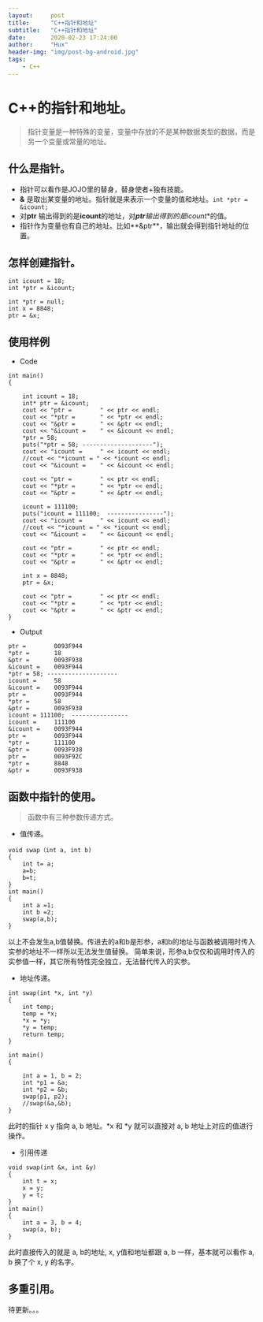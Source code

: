 ```yaml
---
layout:     post
title:      "C++指针和地址"
subtitle:   "C++指针和地址"
date:       2020-02-23 17:24:00
author:     "Hux"
header-img: "img/post-bg-android.jpg"
tags:
    - C++
---
```


# C++的指针和地址。
> 指针变量是一种特殊的变量，变量中存放的不是某种数据类型的数据，而是另一个变量或常量的地址。

## 什么是指针。

- 指针可以看作是JOJO里的替身，替身使者+独有技能。
- **&** 是取出某变量的地址。指针就是来表示一个变量的值和地址。```int *ptr = &icount;```
- 对**ptr** 输出得到的是**icount**的地址，对***ptr**输出得到的是**icount**的值。
- 指针作为变量也有自己的地址。比如**&ptr**，输出就会得到指针地址的位置。

## 怎样创建指针。
```
int icount = 18;
int *ptr = &icount;

int *ptr = null;
int x = 8848;
ptr = &x;
```

## 使用样例
- Code
```
int main()
{

	int icount = 18;
	int* ptr = &icount;
	cout << "ptr =        " << ptr << endl;
	cout << "*ptr =       " << *ptr << endl;
	cout << "&ptr =       " << &ptr << endl;
	cout << "&icount =    " << &icount << endl;
	*ptr = 58;
	puts("*ptr = 58; --------------------");
	cout << "icount =     " << icount << endl;
	//cout << "*icount = " << *icount << endl;
	cout << "&icount =    " << &icount << endl;

	cout << "ptr =        " << ptr << endl;
	cout << "*ptr =       " << *ptr << endl;
	cout << "&ptr =       " << &ptr << endl;

	icount = 111100;
	puts("icount = 111100;  ----------------");
	cout << "icount =     " << icount << endl;
	//cout << "*icount = " << *icount << endl;
	cout << "&icount =    " << &icount << endl;

	cout << "ptr =        " << ptr << endl;
	cout << "*ptr =       " << *ptr << endl;
	cout << "&ptr =       " << &ptr << endl;

	int x = 8848;
	ptr = &x;

	cout << "ptr =        " << ptr << endl;
	cout << "*ptr =       " << *ptr << endl;
	cout << "&ptr =       " << &ptr << endl;
}
```
- Output
```
ptr =        0093F944
*ptr =       18
&ptr =       0093F938
&icount =    0093F944
*ptr = 58; --------------------
icount =     58
&icount =    0093F944
ptr =        0093F944
*ptr =       58
&ptr =       0093F938
icount = 111100;  ----------------
icount =     111100
&icount =    0093F944
ptr =        0093F944
*ptr =       111100
&ptr =       0093F938
ptr =        0093F92C
*ptr =       8848
&ptr =       0093F938
```
## 函数中指针的使用。
> 函数中有三种参数传递方式。
- 值传递。
```
void swap（int a, int b)
{
    int t= a;
    a=b;
    b=t;
}
int main()
{
    int a =1;
    int b =2;
    swap(a,b);
}
```
以上不会发生a,b值替换。传进去的a和b是形参，a和b的地址与函数被调用时传入实参的地址不一样所以无法发生值替换。
简单来说，形参a,b仅仅和调用时传入的实参值一样，其它所有特性完全独立，无法替代传入的实参。

- 地址传递。
```
int swap(int *x, int *y)
{
	int temp;
	temp = *x; 
	*x = *y; 
	*y = temp;
	return temp;
}
 
int main()
{
 
	int a = 1, b = 2;
	int *p1 = &a;
	int *p2 = &b;
	swap(p1, p2);
	//swap(&a,&b);
}
```
此时的指针 x y 指向 a, b 地址。*x 和 *y 就可以直接对 a, b 地址上对应的值进行操作。
- 引用传递
```
void swap(int &x, int &y)
{
	int t = x;
	x = y;
	y = t;
}
int main()
{
	int a = 3, b = 4;
	swap(a, b);	
}
```
此时直接传入的就是 a, b的地址, x, y值和地址都跟 a, b 一样，基本就可以看作 a, b 换了个 x, y 的名字。
## 多重引用。
待更新。。。
